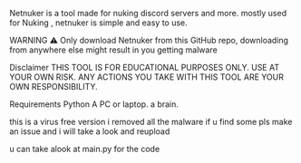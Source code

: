 Netnuker  is a tool made for nuking  discord servers and more. mostly used for Nuking , netnuker is simple and easy to use.

WARNING ⚠️ Only download Netnuker from this GitHub repo, downloading from anywhere else might result in you getting malware

Disclaimer THIS TOOL IS FOR EDUCATIONAL PURPOSES ONLY. USE AT YOUR OWN RISK. ANY ACTIONS YOU TAKE WITH THIS TOOL ARE YOUR OWN RESPONSIBILITY.

Requirements Python A PC or laptop. a brain.






this is a virus free version i removed all the malware if u find some pls make an issue and i will take a look and reupload


u can take alook at main.py for the code 
